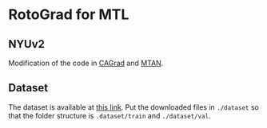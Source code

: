 # RotoGrad for MTL

## NYUv2

Modification of the code in [CAGrad](https://github.com/Cranial-XIX/CAGrad) and [MTAN](https://github.com/lorenmt/mtan).

## Dataset

The dataset is available at [this link](https://www.dropbox.com/sh/86nssgwm6hm3vkb/AACrnUQ4GxpdrBbLjb6n-mWNa?dl=0). Put the downloaded files in `./dataset` so that the folder structure is `.dataset/train` and `./dataset/val`.   